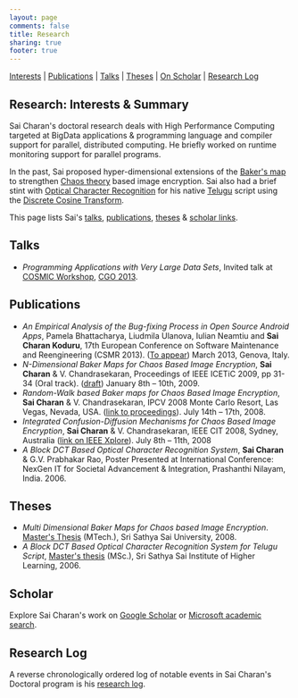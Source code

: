 ```yaml
---
layout: page
comments: false
title: Research
sharing: true
footer: true
---
```


[Interests](#summary) | [Publications](#pub) | [Talks](#talks) | [Theses](#theses) | [On Scholar](#scholar) | [Research Log](#log)

<a name="summary">Research: Interests & Summary</a>
----------
Sai Charan's doctoral research deals with High Performance Computing targeted at BigData applications &amp; programming language and compiler support for parallel, distributed computing. He briefly worked on runtime monitoring support for parallel programs.

In the past, Sai proposed hyper-dimensional extensions of the [Baker's map](http://en.wikipedia.org/wiki/Baker's_map) to strengthen [Chaos theory](http://en.wikipedia.org/wiki/Chaos_theory) based image encryption. Sai also had a brief stint with [Optical Character Recognition](http://en.wikipedia.org/wiki/Optical_character_recognition) for his native [Telugu](http://en.wikipedia.org/wiki/Telugu_script) script using the [Discrete Cosine Transform](http://en.wikipedia.org/wiki/Discrete_cosine_transform).

This page lists Sai's [talks](#talks), [publications](#pub), [theses](#theses) &amp; [scholar links](#scholar).

<a name="talks">Talks</a>
------------
+ *Programming Applications with Very Large Data Sets*, Invited talk at [COSMIC Workshop](http://workshops.inf.ed.ac.uk/cosmic/program.html), [CGO 2013](http://www.cgo.org/cgo2013/index.html).

<a name="pub">Publications</a>
------------
+ *An Empirical Analysis of the Bug-fixing Process in Open Source Android Apps*, Pamela Bhattacharya, Liudmila Ulanova, Iulian Neamtiu and **Sai Charan Koduru**, 17th European Conference on Software Maintenance and Reengineering (CSMR 2013). ([To appear](#)) March 2013, Genova, Italy.
+ *N-Dimensional Baker Maps for Chaos Based Image Encryption*, **Sai Charan** & V. Chandrasekaran, Proceedings of IEEE ICETiC 2009, pp 31-34 (Oral track). ([draft](/assets/Integrated.Confusion-Diffusion.Mechanisms.for.Chaos.Based.Image.Encryption.IEEE.CIT.08.pdf)) January 8th – 10th, 2009.
+ *Random-Walk based Baker maps for Chaos Based Image Encryption*, **Sai Charan** & V. Chandrasekaran, IPCV 2008 Monte Carlo Resort, Las Vegas, Nevada, USA. ([link to proceedings](http://nguyendangbinh.org/Proceedings/IPCV08/Papers/IPC3229.pdf)). July 14th – 17th, 2008.
+ *Integrated Confusion-Diffusion Mechanisms for Chaos Based Image Encryption*, **Sai Charan** & V. Chandrasekaran, IEEE CIT 2008, Sydney, Australia ([link on IEEE Xplore](http://ieeexplore.ieee.org/iel5/4568461/4568462/04568513.pdf)). July 8th – 11th, 2008
+ *A Block DCT Based Optical Character Recognition System*, **Sai Charan** & G.V. Prabhakar Rao, Poster Presented at International Conference: NexGen IT for Societal Advancement & Integration, Prashanthi Nilayam, India. 2006.

<a name="theses">Theses</a>
------------
+ *Multi Dimensional Baker Maps for Chaos based Image Encryption*. [Master's Thesis](/assets/Multi.Dimensional.Baker.Maps.for.Chaos.Based.Image.Encryption.pdf) (MTech.), Sri Sathya Sai University, 2008.
+ *A Block DCT Based Optical Character Recognition System for Telugu Script*, [Master's thesis](/assets/Optical.Character.Recognition.pdf) (MSc.), Sri Sathya Sai Institute of Higher Learning, 2006.

<a name="scholar">Scholar</a>
------------
Explore Sai Charan's work on [Google Scholar](http://scholar.google.com/citations?hl=en&user=3ucgckUAAAAJ) or [Microsoft academic search](http://academic.research.microsoft.com/Author/3838605/sai-charan-koduru).

<a name="log">Research Log</a>
------------
A reverse chronologically ordered log of notable events in Sai Charan's Doctoral program is his [research log](research-log.html).

